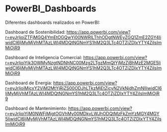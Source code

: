 # PowerBI_Dashboards
Diferentes dashboards realizados en PowerBI:

Dashboard de Sostenibilidad: https://app.powerbi.com/view?r=eyJrIjoiZTFjMGQ4YmEtOGQwYi00NWRlLThhODgtNWEyZGQ1ZmE2ZGY4IiwidCI6IjMyMjVhMTAzLWI4MDQtNGNmYS1hM2Q3LTc4OTZjZDIxYTY4ZiIsImMiOjR9

Dashboard de Inteligencia Comercial: https://app.powerbi.com/view?r=eyJrIjoiYjk3OWMyNzgtNDNhNC00Mzg2LTgzMmQtYjMzZjBhMzE2MGE5IiwidCI6IjMyMjVhMTAzLWI4MDQtNGNmYS1hM2Q3LTc4OTZjZDIxYTY4ZiIsImMiOjR9

Dashboard de Energia: https://app.powerbi.com/view?r=eyJrIjoiMjcxY2ViM2MtYjRjZS00ODJhLTkzMjEtZjcyN2VkNjdhZmNlIiwidCI6IjMyMjVhMTAzLWI4MDQtNGNmYS1hM2Q3LTc4OTZjZDIxYTY4ZiIsImMiOjR9

Dashboard de Mantenimiento: https://app.powerbi.com/view?r=eyJrIjoiYjM0NWFjMjgtOGVhMy00MDkyLWJhODQtMzFkZmYzMGY4MGY5IiwidCI6IjMyMjVhMTAzLWI4MDQtNGNmYS1hM2Q3LTc4OTZjZDIxYTY4ZiIsImMiOjR9








